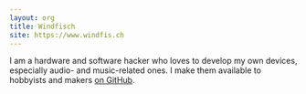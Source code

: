 ```yaml
---
layout: org
title: Windfisch
site: https://www.windfis.ch
---
```

I am a hardware and software hacker who loves to develop my own devices, especially audio- and
music-related ones. I make them available to hobbyists and makers [on GitHub](https://github.com/Windfisch).
